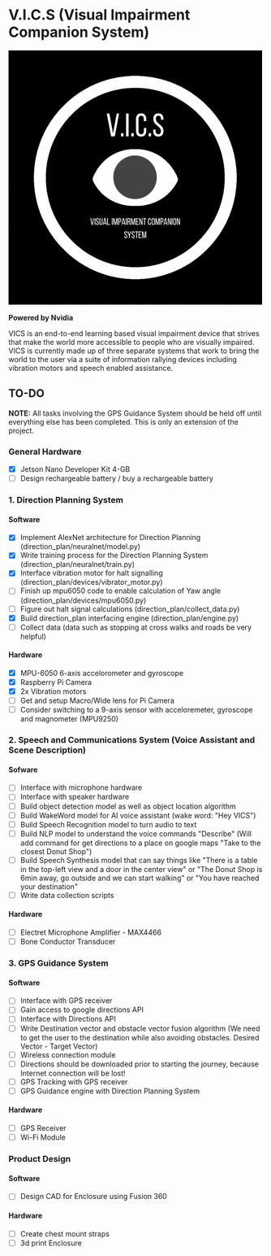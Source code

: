 # V.I.C.S (Visual Impairment Companion System)
![VICS LOGO](vics_logo.gif)
 
**Powered by Nvidia**

VICS is an end-to-end learning based visual impairment device that strives that make the world more accessible to people who are visually impaired. VICS is currently made up of three separate systems that work to bring the world to the user via a suite of information rallying devices including vibration motors and speech enabled assistance.

## TO-DO 
**NOTE:** All tasks involving the GPS Guidance System should be held off until everything else has been completed. This is only an extension of the project.

### General Hardware

- [x] Jetson Nano Developer Kit 4-GB
- [ ] Design rechargeable battery / buy a rechargeable battery

### 1. Direction Planning System

#### Software 

- [x] Implement AlexNet architecture for Direction Planning (direction_plan/neuralnet/model.py) 
- [x] Write training process for the Direction Planning System (direction_plan/neuralnet/train.py)
- [x] Interface vibration motor for halt signalling (direction_plan/devices/vibrator_motor.py)
- [ ] Finish up mpu6050 code to enable calculation of Yaw angle (direction_plan/devices/mpu6050.py)
- [ ] Figure out halt signal calculations (direction_plan/collect_data.py)
- [x] Build direction_plan interfacing engine (direction_plan/engine.py)
- [ ] Collect data (data such as stopping at cross walks and roads be very helpful)

#### Hardware

- [x] MPU-6050 6-axis accelorometer and gyroscope
- [x] Raspberry Pi Camera
- [x] 2x Vibration motors
- [ ] Get and setup Macro/Wide lens for Pi Camera
- [ ] Consider switching to a 9-axis sensor with acceloremeter, gyroscope and magnometer (MPU9250)

### 2. Speech and Communications System (Voice Assistant and Scene Description)

#### Sofware

- [ ] Interface with microphone hardware
- [ ] Interface with speaker hardware
- [ ] Build object detection model as well as object location algorithm
- [ ] Build WakeWord model for AI voice assistant (wake word: "Hey VICS")
- [ ] Build Speech Recognition model to turn audio to text
- [ ] Build NLP model to understand the voice commands "Describe" (Will add command for get directions to a place on google maps "Take to the closest Donut Shop")
- [ ] Build Speech Synthesis model that can say things like "There is a table in the top-left view and a door in the center view" or "The Donut Shop is 6min away, go outside and we can start walking" or "You have reached your destination"
- [ ] Write data collection scripts

#### Hardware

- [ ] Electret Microphone Amplifier - MAX4466
- [ ] Bone Conductor Transducer

### 3. GPS Guidance System

#### Software

- [ ] Interface with GPS receiver
- [ ] Gain access to google directions API
- [ ] Interface with Directions API
- [ ] Write Destination vector and obstacle vector fusion algorithm (We need to get the user to the destination while also avoiding obstacles. Desired Vector - Target Vector)
- [ ] Wireless connection module 
- [ ] Directions should be downloaded prior to starting the journey, because Internet connection will be lost!
- [ ] GPS Tracking with GPS receiver
- [ ] GPS Guidance engine with Direction Planning System

#### Hardware

- [ ] GPS Receiver
- [ ] Wi-Fi Module

### Product Design

#### Software

- [ ] Design CAD for Enclosure using Fusion 360

#### Hardware

- [ ] Create chest mount straps
- [ ] 3d print Enclosure
